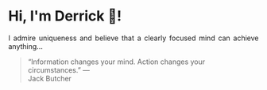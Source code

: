 # Hi, I'm Derrick 👋!
<p align="justify">I admire uniqueness and believe that a clearly focused mind can achieve anything...</p> 
<!-- #quote-start -->
<blockquote>&ldquo;Information changes your mind. Action changes your circumstances.&rdquo; &mdash; <footer>Jack Butcher</footer></blockquote>
<!-- #quote-end -->
